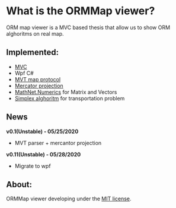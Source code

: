 What is the ORMMap viewer?
=====================
ORM map viewer is a MVC based thesis that allow us to show ORM alghoritms on real map.

## Implemented:

- [MVC](https://www.mvc-spec.org/spec/)
- Wpf C#
- [MVT map protocol](https://github.com/mapbox/vector-tile-spec/tree/master/2.1)
- [Mercator projection](https://en.wikipedia.org/wiki/Mercator_projection)
- [MathNet.Numerics](https://numerics.mathdotnet.com/api/) for Matrix and Vectors
- [Simplex alghoritm](https://en.wikipedia.org/wiki/Simplex_algorithm) for transportation problem

## News

**v0.1(Unstable) - 05/25/2020**
- MVT parser + mercantor projection

**v0.11(Unstable) - 05/28/2020**
- Migrate to wpf

## About:
ORMMap viewer developing under the [MIT license](LICENSE).

